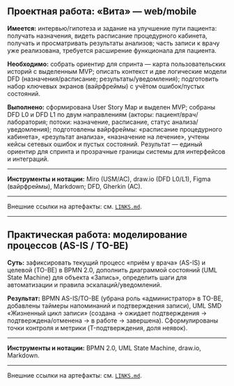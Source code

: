## Проектная работа: «Вита» — web/mobile

**Имеется:** интервью/гипотеза и задание на улучшение пути пациента: получать назначения, видеть расписание процедурного кабинета, получать и просматривать результаты анализов; часть записи к врачу уже реализована, требуется расширение функционала для пациента.  

**Необходимо:** собрать ориентир для спринта — карта пользовательских историй с выделенным MVP; описать контекст и две логические модели DFD (назначения/расписание; результаты/уведомления); подготовить набор ключевых экранов (вайрфреймы) с учётом ошибок/пустых состояний.  

**Выполнено:** сформирована User Story Map и выделен MVP; собраны DFD L0 и DFD L1 по двум направлениям (акторы: пациент/врач/лаборатория; потоки: назначение, расписание, статус анализа/уведомления); подготовлены вайрфреймы: «расписание процедурного кабинета», «результат анализа», «назначение на лечение», учтены кейсы сетевых ошибок и пустых состояний. Результат — единый ориентир для спринта и прозрачные границы системы для интерфейсов и интеграций. 

___

**Инструменты и нотации:** Miro (USM/AC), draw.io (DFD L0/L1), Figma (вайрфреймы), Markdown; DFD, Gherkin (AC). 

___

Внешние ссылки на артефакты: см. [`LINKS.md`](LINKS.md).

---

## Практическая работа: моделирование процессов (AS-IS / TO-BE)

**Суть:** зафиксировать текущий процесс «приём у врача» (AS-IS) и целевой (TO-BE) в BPMN 2.0, дополнить диаграммой состояний (UML State Machine) для объекта «Запись», определить шаги для автоматизации и правила эскалаций/уведомлений. 

**Результат:** BPMN AS-IS/TO-BE (убрана роль «администратор» в TO-BE, добавлены таймеры напоминаний и подтверждения записи), UML SMD «Жизненный цикл записи» (создана → ожидает подтверждения → подтверждена/отменена → в работе → завершена). Сформулированы точки контроля и метрики (T-подтверждения, доля неявок). 

---

**Инструменты и нотации:** BPMN 2.0, UML State Machine, draw.io, Markdown. 

---

Внешние ссылки на артефакты: см. [`LINKS.md`](LINKS.md).
